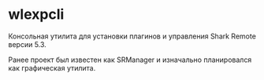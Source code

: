 # wlexpcli

Консольная утилита для установки плагинов и управления Shark Remote версии 5.3. 

Ранее проект был известен как SRManager и изначально планировался как графическая утилита.
